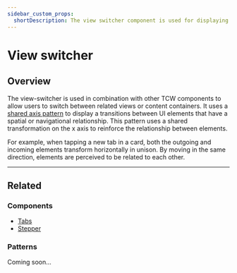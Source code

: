 ```yaml
---
sidebar_custom_props:
  shortDescription: The view switcher component is used for displaying a single view at a time out of a set of available views.
---
```


# View switcher

<ComponentVisual
  figmaUrl="https://www.figma.com/embed?embed_host=share&url=https%3A%2F%2Fwww.figma.com%2Ffile%2FRicJQjC6rhxxy8yuVb03i3%2FView-Switcher%3Ft%3DTcqErIxLSPJYPeze-1"
  storybookUrl="https://forge.tylerdev.io/main/?path=/story/components-view-switcher--default" />

## Overview

The view-switcher is used in combination with other TCW components to allow users to switch between related views or content containers. It uses a [shared axis pattern](https://material.io/design/motion/the-motion-system.html#shared-axis)
to display a transitions between UI elements that have a spatial or navigational relationship. This pattern uses a shared transformation on the x axis to reinforce the relationship between elements.

For example, when tapping a new tab in a card, both the outgoing and incoming elements transform horizontally in unison. By moving in the same direction, elements are perceived to be related to each other.

---

## Related

### Components

- [Tabs](/components/navigation/tabs)
- [Stepper](/components/stepper)

### Patterns

Coming soon...
